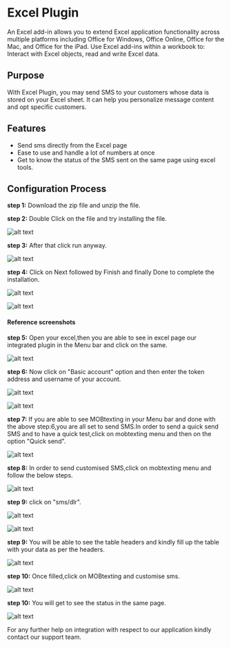 # Excel Plugin

An Excel add-in allows you to extend Excel application functionality across multiple platforms including Office for Windows, Office Online, Office for the Mac, and Office for the iPad. Use Excel add-ins within a workbook to: Interact with Excel objects, read and write Excel data.

## Purpose

With Excel Plugin, you may send SMS to your customers whose data is stored on your Excel sheet. It can help you personalize message content and opt specific customers.

## Features

* Send sms directly from the Excel page
* Ease to use and handle a lot of numbers at once
* Get to know the status of the SMS sent on the same page using excel tools.

## Configuration Process

**step 1:** Download the zip file and unzip the file.

**step 2:** Double Click on the file and try installing the file.

![alt text](/images/docs/excel.png)

**step 3:** After that click run anyway.

![alt text](/images/docs/excel1.png)

**step 4:** Click on Next followed by Finish and finally Done to complete the installation.

![alt text](/images/docs/excel2.png)

![alt text](/images/docs/excel3.png)

#### Reference screenshots

**step 5:** Open your excel,then you are able to see in excel page our integrated plugin in the Menu bar and click on the same.

![alt text](/images/docs/excel4.png)

**step 6:** Now click on "Basic account" option and then enter the token address and username of your account.

![alt text](/images/docs/excel11.png)

![alt text](/images/docs/excel12.png)


**step 7:** If you are able to see MOBtexting in your Menu bar and done with the above step:6,you are all set to send SMS.In order to send a quick send SMS and to have a quick test,click on mobtexting menu and then on the option "Quick send".

![alt text](/images/docs/excel5.png)

**step 8:** In order to send customised SMS,click on mobtexting menu and follow the below steps.

![alt text](/images/docs/excel6.png)

**step 9:** click on "sms/dlr".

![alt text](/images/docs/excel7.png)

![alt text](/images/docs/excel8.png)

**step 9:** You will be able to see the table headers and kindly fill up the table with your data as per the headers.

![alt text](/images/docs/excel9.png)

**step 10:** Once filled,click on MOBtexting and customise sms.

![alt text](/images/docs/excel10.png)

**step 10:** You will get to see the status in the same page.

![alt text](/images/docs/excel13.png)

For any further help on integration with respect to our application kindly contact our support team.


    
